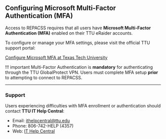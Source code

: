 ## Configuring Microsoft Multi-Factor Authentication (MFA)

Access to REPACSS requires that all users have **Microsoft Multi-Factor Authentication (MFA)** enabled on their TTU eRaider accounts.

To configure or manage your MFA settings, please visit the official TTU support portal:

[Configure Microsoft MFA at Texas Tech University](https://askit.ttu.edu/mfasetup/)

!!! important
    Multi-Factor Authentication is **mandatory** for authenticating through the TTU GlobalProtect VPN. Users must complete MFA setup **prior** to attempting to connect to REPACSS.

---

### Support

Users experiencing difficulties with MFA enrollment or authentication should contact **TTU IT Help Central**:

- Email: [ithelpcentral@ttu.edu](mailto:ithelpcentral@ttu.edu)  
- Phone: 806-742-HELP (4357)  
- Web: [IT Help Central](https://www.depts.ttu.edu/ithelpcentral/)
